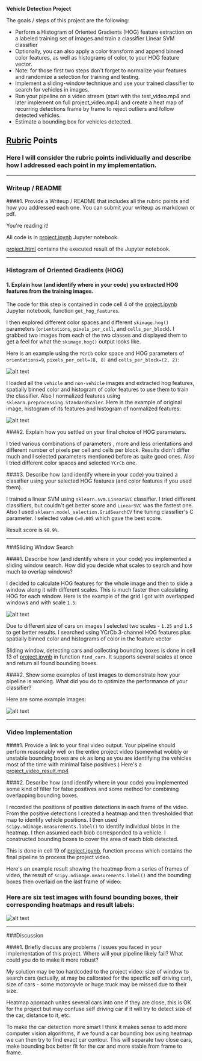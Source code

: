**Vehicle Detection Project**

The goals / steps of this project are the following:

* Perform a Histogram of Oriented Gradients (HOG) feature extraction on a labeled training set of images and train a classifier Linear SVM classifier
* Optionally, you can also apply a color transform and append binned color features, as well as histograms of color, to your HOG feature vector.
* Note: for those first two steps don't forget to normalize your features and randomize a selection for training and testing.
* Implement a sliding-window technique and use your trained classifier to search for vehicles in images.
* Run your pipeline on a video stream (start with the test_video.mp4 and later implement on full project_video.mp4) and create a heat map of recurring detections frame by frame to reject outliers and follow detected vehicles.
* Estimate a bounding box for vehicles detected.

[//]: # (Image References)
[image1]: ./images/image1.png
[image2]: ./images/image2.png
[image3]: ./images/image3.png
[image4]: ./images/image4.png
[image5]: ./images/image5.png
[project.ipynb]: https://github.com/grdshch/CarND-Vehicle-Detection/blob/master/project.ipynb

## [Rubric](https://review.udacity.com/#!/rubrics/513/view) Points
### Here I will consider the rubric points individually and describe how I addressed each point in my implementation.  

---
### Writeup / README

####1. Provide a Writeup / README that includes all the rubric points and how you addressed each one.  You can submit your writeup as markdown or pdf.

You're reading it!

All code is in [project.ipynb] Jupyter notebook.

[project.html](http://htmlpreview.github.io/?https://github.com/grdshch/CarND-Vehicle-Detection/blob/master/project.html) contains the executed result of the Jupyter notebook.

---

### Histogram of Oriented Gradients (HOG)

#### 1. Explain how (and identify where in your code) you extracted HOG features from the training images.

The code for this step is contained in code cell 4 of the [project.ipynb] Jupyter notebook, function `get_hog_features`.  

I then explored different color spaces and different `skimage.hog()` parameters (`orientations`, `pixels_per_cell`, and `cells_per_block`).  I grabbed two images from each of the two classes and displayed them to get a feel for what the `skimage.hog()` output looks like.

Here is an example using the `YCrCb` color space and HOG parameters of `orientations=9`, `pixels_per_cell=(8, 8)` and `cells_per_block=(2, 2)`:

![alt text][image1]

I loaded all the `vehicle` and `non-vehicle` images and extracted hog features, spatially binned color and histogram of color features to use them to train the classifier. Also I normalized features using `sklearn.preprocessing.StandardScaler`. Here is the example of original image, histogram of its features and histogram of normalized features:

![alt text][image2]

####2. Explain how you settled on your final choice of HOG parameters.

I tried various combinations of parameters , more and less orientations and different number of pixels per cell and cells per block. Results didn't differ much and I selected parameters mentioned before as quite good ones. Also I tried different color spaces and selected `YCrCb` one.

####3. Describe how (and identify where in your code) you trained a classifier using your selected HOG features (and color features if you used them).

I trained a linear SVM using `sklearn.svm.LinearSVC` classifier. I tried different classifiers, but couldn't get better score and `LinearSVC` was the fastest one. Also I used `sklearn.model_selection.GridSearchCV` fine tuning classifier's C parameter. I selected value `C=0.005` which gave the best score.

Result score is `98.9%`.

---

###Sliding Window Search

####1. Describe how (and identify where in your code) you implemented a sliding window search.  How did you decide what scales to search and how much to overlap windows?

I decided to calculate HOG features for the whole image and then to slide a window along it with different scales. This is much faster then calculating HOG for each window. Here is the example of the grid I got with overlapped windows and with scale `1.5`:

![alt text][image3]

Due to different size of cars on images I selected two scales - `1.25` and `1.5` to get better results. I searched using YCrCb 3-channel HOG features plus spatially binned color and histograms of color in the feature vector

Sliding window, detecting cars and collecting bounding boxes is done in cell 13 of [project.ipynb] in function `find_cars`. It supports several scales at once and return all found bounding boxes.

####2. Show some examples of test images to demonstrate how your pipeline is working.  What did you do to optimize the performance of your classifier?

Here are some example images:

![alt text][image4]

---

### Video Implementation

####1. Provide a link to your final video output.  Your pipeline should perform reasonably well on the entire project video (somewhat wobbly or unstable bounding boxes are ok as long as you are identifying the vehicles most of the time with minimal false positives.)
Here's a [project_video_result.mp4](https://github.com/grdshch/CarND-Vehicle-Detection/blob/master/project_video_result.mp4)


####2. Describe how (and identify where in your code) you implemented some kind of filter for false positives and some method for combining overlapping bounding boxes.

I recorded the positions of positive detections in each frame of the video.  From the positive detections I created a heatmap and then thresholded that map to identify vehicle positions.  I then used `scipy.ndimage.measurements.label()` to identify individual blobs in the heatmap.  I then assumed each blob corresponded to a vehicle.  I constructed bounding boxes to cover the area of each blob detected.  

This is done in cell 19 of [project.ipynb], function `process` which contains the final pipeline to process the project video.

Here's an example result showing the heatmap from a series of frames of video, the result of `scipy.ndimage.measurements.label()` and the bounding boxes then overlaid on the last frame of video:

### Here are six test images with found bounding boxes, their corresponding heatmaps and result labels:

![alt text][image5]

---

###Discussion

####1. Briefly discuss any problems / issues you faced in your implementation of this project.  Where will your pipeline likely fail?  What could you do to make it more robust?

My solution may be too hardcoded to the project video: size of window to search cars (actually, at may be calibrated for the specific self driving car), size of cars - some motorcyvle or huge truck may be missed due to their size.

Heatmap approach unites several cars into one if they are close, this is OK for the project but may confuse self driving car if it will try to detect size of the car, distance to it, etc.

To make the car detection more smart I think it makes sense to add more computer vision algorithms, if we found a car bounding box using heatmap we can then try to find exact car contour. This will separate two close cars, make bounding box better fit for the car and more stable from frame to frame.
